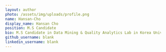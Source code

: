 ```yaml
---
layout: author
photo: /assets/img/uploads/profile.png
name: Hansan-Cho
display_name: Hansan Cho
position: M.S Candidate
bio: M.S Candidate in Data Mining & Quality Analytics Lab in Korea Univ.
github_username: blank
linkedin_username: blank
---
```


